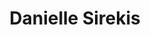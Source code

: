 ---
title: Danielle Sirekis
layout: speaker
name: Danielle Sirekis
short_description: Danielle built the varsity program at LTU from the ground up
description: Danielle built the varsity program at LTU from the ground up, focusing on creating an 
    inclusive community space with high level competition. She started her career in the healthcare
    industry, which allows her to bring a wellness focused perspective to esports coaching.
img: "/img/speakers/danielle_sirekis.JPG"
social: null
order: 1
---